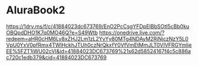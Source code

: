 # AluraBook2
https://1drv.ms/f/c/41884023dc673769/EnO2PcCsgYFDpEIBbSOtI5cBb0kuOBQpdDHO1K7q0MO46Q?e=S49Wtb  https://onedrive.live.com/?redeem=aHR0cHM6Ly8xZHJ2Lm1zL2YvYy80MTg4NDAyM2RjNjczNzY5L0VpU0YxV0pfRmx4TWlHckhJTUh0czNrQkxfY0VfVmEtMmJLT0VIVFRGYmlieEE%5FZT1jWU02cVI&id=41884023DC673769%21s62d58524167f4c5c886ac720c1edb379&cid=41884023DC673769
